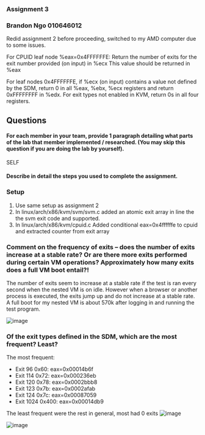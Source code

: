 ### Assignment 3
### Brandon Ngo 010646012

Redid assignment 2 before proceeding, switched to my AMD computer due to some issues. 

For CPUID leaf node %eax=0x4FFFFFFE: Return the number of exits for the exit number provided (on input) in %ecx This value should be returned in %eax

For leaf nodes 0x4FFFFFFE, if %ecx (on input) contains a value not defined by the SDM, return 0 in all %eax, %ebx, %ecx registers and return 0xFFFFFFFF in %edx. For exit types not enabled in KVM, return 0s in all four registers.

## Questions

#### For each member in your team, provide 1 paragraph detailing what parts of the lab that member implemented / researched. (You may skip this question if you are doing the lab by yourself).
SELF

#### Describe in detail the steps you used to complete the assignment. 
### Setup
  1. Use same setup as assignment 2
  2. In linux/arch/x86/kvm/svm/svm.c added an atomic exit array in line the the svm exit code and supported. 
  3. In linux/arch/x86/kvm/cpuid.c Added conditional eax=0x4ffffffe to cpuid and extracted counter from exit array

### Comment on the frequency of exits – does the number of exits increase at a stable rate? Or are there more exits performed during certain VM operations? Approximately how many exits does a full VM boot entail?!
The number of exits seem to increase at a stable rate if the test is ran every second when the nested VM is on idle. However when a browser or another process is executed, the exits jump up and do not increase at a stable rate. A full boot for my nested VM is about 570k after logging in and running the test program.

![image](https://user-images.githubusercontent.com/23691164/117241951-17032780-ade9-11eb-98bf-83264f0b7de1.png)

### Of the exit types defined in the SDM, which are the most frequent? Least?
The most frequent:
-  Exit 96 0x60: eax=0x00014b6f
-  Exit 114 0x72: eax=0x000236eb
-  Exit 120 0x78: eax=0x0002bbb8
-  Exit 123 0x7b: eax=0x0002afab
-  Exit 124 0x7c: eax=0x00087059
-  Exit 1024 0x400: eax=0x00014db9

The least frequent were the rest in general, most had 0 exits
![image](https://user-images.githubusercontent.com/23691164/117243741-a52cdd00-adec-11eb-80d6-288a23168be6.png)

![image](https://user-images.githubusercontent.com/23691164/117243645-7e6ea680-adec-11eb-8971-33a86b06e8f4.png)


